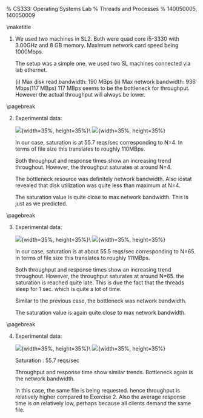 %  CS333: Operating Systems Lab 
%  Threads and Processes 
%  140050005, 140050009 

\maketitle

1. We used two machines in SL2. Both were quad core i5-3330 with 3.00GHz and 
	8 GB memory. Maximum network card speed being 1000Mbps. 
	
	The setup was a simple one. we used two SL machines connected via lab ethernet. 
	
	(i)		Max disk read bandwidth: 190 MBps
	(ii)	Max network bandwidth: 936 Mbps(117 MBps)
	117 MBps seems to be the bottleneck for throughput.
	However the actual throughput will always be lower.


\pagebreak

2. 	Experimental data:
	
 	![](./thr-2.png){width=35%, height=35%}\ ![](./art-2.png){width=35%, height=35%}

	In our case, saturation is at 55.7 reqs/sec corresponding to N=4.
	In terms of file size this translates to roughly 110MBps.

	Both throughput and response times show an increasing trend
	throughout. However, the throughput saturates at around N=4.

	The bottleneck resource was definitely network bandwidth.
	Also iostat revealed that disk utilization was quite less than
	maximum at N=4.

	The saturation value is quite close to max network bandwidth.
	This is just as we predicted.

\pagebreak

3. 	Experimental data:

 	![](./thr-3.png){width=35%, height=35%}\ ![](./art-3.png){width=35%, height=35%}

	In our case, saturation is at about 55.5 reqs/sec corresponding to N=65.
	In terms of file size this translates to roughly 111MBps.

	Both throughput and response times show an increasing trend
	throughout. However, the throughput saturates at around N=65.
	the saturation is reached quite late. This is due the fact that 
	the threads sleep for 1 sec. which is quite a lot of time.	

	Similar to the previous case, the bottleneck was network bandwidth.

	The saturation value is again quite close to max network bandwidth.


\pagebreak

4. 	Experimental data:

 	![](./thr-4.png){width=35%, height=35%}\ ![](./art-4.png){width=35%, height=35%}

	Saturation : 55.7 reqs/sec
	
	Throughput and response time show similar trends.
	Bottleneck again is the network bandwidth.
	
	In this case, the same file is being requested. 
	hence throughput is relatively higher compared to Exercise 2.
	Also the average response time is on relatively low, perhaps
	because all clients demand the same file.

